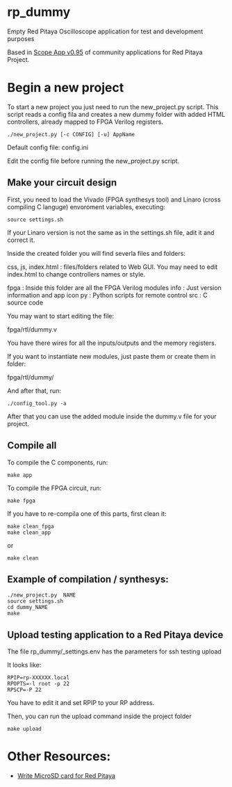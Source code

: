 # rp_dummy
Empty Red Pitaya Oscilloscope application for test and development purposes

Based in [Scope App v0.95](https://github.com/RedPitaya/RedPitaya/tree/release-v0.95/apps-free/scope)
of community applications for Red Pitaya Project.


# Begin a new project

To start a new project you just need to run the new_project.py script. This script reads
a config fila and creates a new dummy folder with added HTML controllers, already mapped
to FPGA Verilog registers.

`./new_project.py [-c CONFIG] [-u] AppName`

Default config file: config.ini

Edit the config file before running the new_project.py script.

## Make your circuit design

First, you need to load the Vivado (FPGA synthesys tool) and Linaro (cross
compiling C languge) envoroment variables, executing:

```
source settings.sh

```

If your Linaro version is not the same as in the settings.sh file, adit it and correct it.

Inside the created folder you will find severla files and folders:

css, js, index.html : files/folders related to Web GUI. You may need to edit index.html
                      to change controllers names or style.

fpga                : Inside this folder are all the FPGA Verilog modules
info                : Just version information and app icon
py                  : Python scripts for remote control
src                 : C source code

You may want to start editing the file:

fpga/rtl/dummy.v

You have there wires for all the inputs/outputs and the memory registers.

If you want to instantiate new modules, just paste them or create them in folder:

fpga/rtl/dummy/

And after that, run:

```
./config_tool.py -a
```

After that you can use the added module inside the dummy.v file for your project.

## Compile all

To compile the C components, run:

```
make app
```

To compile the FPGA circuit, run:

```
make fpga
```

If you have to re-compila one of this parts, first clean it:

```
make clean_fpga
make clean_app
```
or
```
make clean
```

## Example of compilation / synthesys:

```
./new_project.py  NAME
source settings.sh
cd dummy_NAME
make
```

## Upload testing application to a Red Pitaya device

The file rp_dummy/_settings.env  has the parameters for ssh testing upload

It looks like:

```
RPIP=rp-XXXXXX.local
RPOPTS=-l root -p 22
RPSCP=-P 22
```

You have to edit it and set RPIP to your RP address.

Then, you can run the upload command inside the project folder

```
make upload
```


# Other Resources:

  - [Write MicroSD card for Red Pitaya](http://redpitaya.readthedocs.io/en/latest/quickStart/SDcard/SDcard.html)
